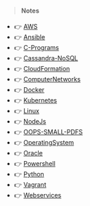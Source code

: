> #### Notes
- :point_right: [ AWS ](AWS/)
- :point_right: [ Ansible ](Ansible/)
- :point_right: [ C-Programs ](C-Programs/)
- :point_right: [ Cassandra-NoSQL ](Cassandra-NoSQL/)
- :point_right: [ CloudFormation ](CloudFormation/)
- :point_right: [ ComputerNetworks ](ComputerNetworks/)
- :point_right: [ Docker ](Docker/)
- :point_right: [ Kubernetes ](Kubernetes/)
- :point_right: [ Linux ](Linux/)
- :point_right: [ NodeJs ](NodeJs/)
- :point_right: [ OOPS-SMALL-PDFS ](OOPS-SMALL-PDFS/)
- :point_right: [ OperatingSystem ](OperatingSystem/)
- :point_right: [ Oracle ](Oracle/)
- :point_right: [ Powershell ](Powershell/)
- :point_right: [ Python ](Python/)
- :point_right: [ Vagrant ](Vagrant/)
- :point_right: [ Webservices ](Webservices/)

